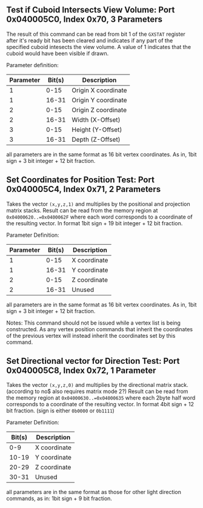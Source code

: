 <a id="3D_CMD_70"></a>
## Test if Cuboid Intersects View Volume: Port 0x040005C0, Index 0x70, 3 Parameters

The result of this command can be read from bit 1 of the ``GXSTAT`` register after it's ready bit has been cleared and indicates if any part of the specified cuboid intesects the view volume. A value of 1 indicates that the cuboid would have been visible if drawn.

Parameter definition:

| Parameter | Bit(s) | Description |
|-----------|--------|-------------|
| 1         | 0-15   | Origin X coordinate
| 1         | 16-31  | Origin Y coordinate
| 2         | 0-15   | Origin Z coordinate
| 2         | 16-31  | Width (X-Offset)
| 3         | 0-15   | Height (Y-Offset)
| 3         | 16-31  | Depth (Z-Offset)

all parameters are in the same format as 16 bit vertex coordinates. As in, 1bit sign + 3 bit integer + 12 bit fraction.

<a id="3D_CMD_71"></a>
## Set Coordinates for Position Test: Port 0x040005C4, Index 0x71, 2 Parameters

Takes the vector ``(x,y,z,1)`` and multiplies by the positional and projection matrix stacks. Result can be read from the memory region at ``0x04000620..=0x0400062F`` where each word corresponds to a coordinate of the resulting vector. In format 1bit sign + 19 bit integer + 12 bit fraction.

Parameter Definition:

| Parameter | Bit(s) | Description |
|-----------|--------|-------------|
| 1         | 0-15   | X coordinate
| 1         | 16-31  | Y coordinate
| 2         | 0-15   | Z coordinate
| 2         | 16-31  | Unused

all parameters are in the same format as 16 bit vertex coordinates. As in, 1bit sign + 3 bit integer + 12 bit fraction.

Notes: This command should not be issued while a vertex list is being constructed. As any vertex position commands that inherit the coordinates of the previous vertex will instead inherit the coordinates set by this command.

<a id="3D_CMD_72"></a>
## Set Directional vector for Direction Test: Port 0x040005C8, Index 0x72, 1 Parameter

Takes the vector ``(x,y,z,0)`` and multiplies by the directional matrix stack. (according to no$ also requires matrix mode 2?) Result can be read from the memory region at ``0x04000630..=0x04000635`` where each 2byte half word corresponds to a coordinate of the resulting vector. In format 4bit sign + 12 bit fraction. (sign is either ``0b0000`` or ``0b1111``)

Parameter Definition:

| Bit(s) | Description |
|--------|-------------|
| 0-9    | X coordinate
| 10-19  | Y coordinate
| 20-29  | Z coordinate
| 30-31  | Unused

all parameters are in the same format as those for other light direction commands, as in: 1bit sign + 9 bit fraction.